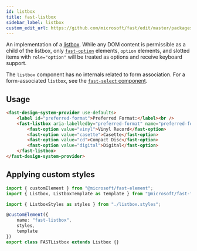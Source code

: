 ```yaml
---
id: listbox
title: fast-listbox
sidebar_label: listbox
custom_edit_url: https://github.com/microsoft/fast/edit/master/packages/web-components/fast-foundation/src/listbox/README.md
---
```


An implementation of a [listbox](https://w3c.github.io/aria-practices/#Listbox). While any DOM content is permissible as a child of the listbox, only [`fast-option`](../listbox-option/README.md) elements, `option` elements, and slotted items with `role="option"` will be treated as options and receive keyboard support.

The `listbox` component has no internals related to form association. For a form-associated `listbox`, see the [`fast-select` component](../select/README.md).

## Usage

```html live
<fast-design-system-provider use-defaults>
    <label id="preferred-format">Preferred Format:</label><br />
    <fast-listbox aria-labelledby="preferred-format" name="preferred-format">
        <fast-option value="vinyl">Vinyl Record</fast-option>
        <fast-option value="casette">Casette</fast-option>
        <fast-option value="cd">Compact Disc</fast-option>
        <fast-option value="digital">Digital</fast-option>
    </fast-listbox>
</fast-design-system-provider>
```

## Applying custom styles

```ts
import { customElement } from "@microsoft/fast-element";
import { Listbox, ListboxTemplate as template } from "@microsoft/fast-foundation";

import { ListboxStyles as styles } from "./listbox.styles";

@customElement({
    name: "fast-listbox",
    styles,
    template
})
export class FASTListbox extends Listbox {}
```
